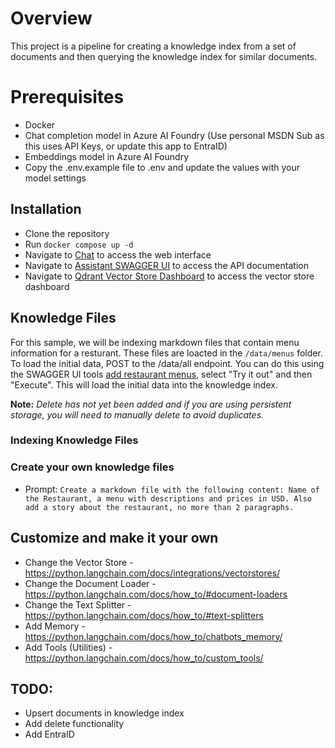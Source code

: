 # Overview
This project is a pipeline for creating a knowledge index from a set of documents and then querying the knowledge index for similar documents.

# Prerequisites
- Docker
- Chat completion model in Azure AI Foundry (Use personal MSDN Sub as this uses API Keys, or update this app to EntraID)
- Embeddings model in Azure AI Foundry
- Copy the .env.example file to .env and update the values with your model settings

## Installation
- Clone the repository
- Run `docker compose up -d`
- Navigate to [Chat](http://localhost:3000) to access the web interface
- Navigate to [Assistant SWAGGER UI](http://localhost:8000/docs) to access the API documentation
- Navigate to [Qdrant Vector Store Dashboard](http://localhost:6333/dashboard) to access the vector store dashboard

## Knowledge Files
For this sample, we will be indexing markdown files that contain menu information for a resturant. These files are loacted in the `/data/menus` folder. To load the initial data, POST to the /data/all endpoint. You can do this using the SWAGGER UI tools [add restaurant menus](http://localhost:8000/docs#/default/add_all_data_data_all_post), select "Try it out" and then "Execute". This will load the initial data into the knowledge index.

**Note:** 
*Delete has not yet been added and if you are using persistent storage, you will need to manually delete to avoid duplicates.*

### Indexing Knowledge Files


### Create your own knowledge files
- Prompt: `Create a markdown file with the following content: Name of the Restaurant, a menu with descriptions and prices in USD. Also add a story about the restaurant, no more than 2 paragraphs.`

## Customize and make it your own
- Change the Vector Store - https://python.langchain.com/docs/integrations/vectorstores/ 
- Change the Document Loader -  https://python.langchain.com/docs/how_to/#document-loaders
- Change the Text Splitter - https://python.langchain.com/docs/how_to/#text-splitters
- Add Memory - https://python.langchain.com/docs/how_to/chatbots_memory/
- Add Tools (Utilities) - https://python.langchain.com/docs/how_to/custom_tools/


## TODO:
- Upsert documents in knowledge index
- Add delete functionality
- Add EntraID

